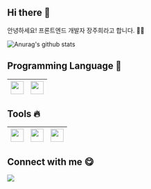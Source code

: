 ## Hi there 👋
안녕하세요! 프론트엔드 개발자 장주희라고 합니다. 🙋‍♀️

![Anurag's github stats](https://github-readme-stats.vercel.app/api?username=Juhee-Jang&show_icons=true&theme=dracula)
<!--[![Top Langs](https://github-readme-stats.vercel.app/api/top-langs/?username=Juhee-Jang&layout=compact)](https://github.com/Juhee-Jang/github-readme-stats)-->

## Programming Language 🚀

<img src = "https://user-images.githubusercontent.com/67873515/94420336-fb82cf00-01be-11eb-9016-d1b1f3113311.png" width="30px">|<img src = "https://user-images.githubusercontent.com/67873515/94422473-1efb4900-01c2-11eb-8f2a-c177e6013695.png" width="30px">
:---:|:---:|


## Tools 🔥

<img src = "https://user-images.githubusercontent.com/67873515/94421298-523cd880-01c0-11eb-9672-6d71eaba6f9c.png" width="30px">|<img src = "https://user-images.githubusercontent.com/67873515/94421477-90d29300-01c0-11eb-9a7b-5c2ae5a1d840.png" width="30px">|<img src = "https://user-images.githubusercontent.com/67873515/94421740-f4f55700-01c0-11eb-994a-39c021ef235d.png" width="30px">
:---:|:---:|:---:

## Connect with me 😋
[![](https://user-images.githubusercontent.com/67873515/94423766-186dd100-01c4-11eb-8d48-693c8611994b.jpg)](https://velog.io/@arendelle)
